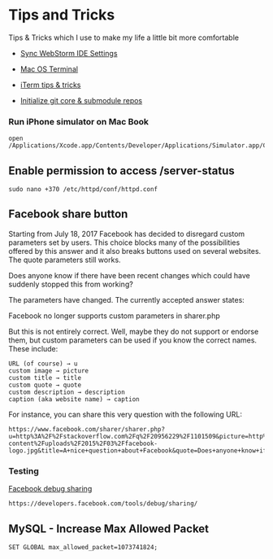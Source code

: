 # Tips and Tricks
Tips &amp; Tricks which I use to make my life a little bit more comfortable

* [Sync WebStorm IDE Settings](https://github.com/oleh-polishchuk/tips-and-tricks/blob/master/Sync%20WebStorm%20IDE%20Settings.md)

* [Mac OS Terminal](https://github.com/oleh-polishchuk/tips-and-tricks/blob/master/Mac%20OS%20Terminal.md)

* [iTerm tips & tricks](https://github.com/oleh-polishchuk/tips-and-tricks/blob/master/iTerm%20tips%20%26%20tricks.md)

* [Initialize git core & submodule repos](https://github.com/oleh-polishchuk/tips-and-tricks/tree/master/init-git-repo-with-submodules)

### Run iPhone simulator on Mac Book

    open /Applications/Xcode.app/Contents/Developer/Applications/Simulator.app/Contents/MacOS/Simulator

## Enable permission to access /server-status

    sudo nano +370 /etc/httpd/conf/httpd.conf
    
## Facebook share button

Starting from July 18, 2017 Facebook has decided to disregard custom parameters set by users. This choice blocks many of the possibilities offered by this answer and it also breaks buttons used on several websites.
The quote parameters still works.

Does anyone know if there have been recent changes which could have suddenly stopped this from working?

The parameters have changed. The currently accepted answer states:

Facebook no longer supports custom parameters in sharer.php

But this is not entirely correct. Well, maybe they do not support or endorse them, but custom parameters can be used if you know the correct names. These include:

    URL (of course) → u
    custom image → picture
    custom title → title
    custom quote → quote
    custom description → description
    caption (aka website name) → caption

For instance, you can share this very question with the following URL:

    https://www.facebook.com/sharer/sharer.php?u=http%3A%2F%2Fstackoverflow.com%2Fq%2F20956229%2F1101509&picture=http%3A%2F%2Fwww.applezein.net%2Fwordpress%2Fwp-content%2Fuploads%2F2015%2F03%2Ffacebook-logo.jpg&title=A+nice+question+about+Facebook&quote=Does+anyone+know+if+there+have+been+recent+changes+which+could+have+suddenly+stopped+this+from+working%3F&description=Apparently%2C+the+accepted+answer+is+not+correct.

### Testing

[Facebook debug sharing](https://developers.facebook.com/tools/debug/sharing/)

    https://developers.facebook.com/tools/debug/sharing/
    
## MySQL - Increase Max Allowed Packet

    SET GLOBAL max_allowed_packet=1073741824;

